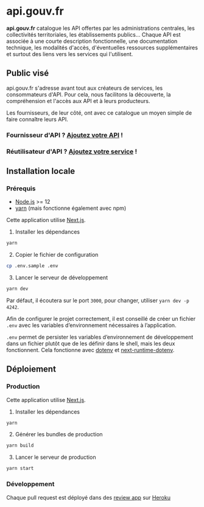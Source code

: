# api.gouv.fr

**api.gouv.fr** catalogue les API offertes par les administrations centrales, les
collectivités territoriales, les établissements publics… Chaque API est
associée à une courte description fonctionnelle, une documentation technique,
les modalités d'accès, d'éventuelles ressources supplémentaires et surtout des
liens vers les services qui l'utilisent.

## Public visé

api.gouv.fr s'adresse avant tout aux créateurs de services, les consommateurs
d'API. Pour cela, nous facilitons la découverte, la compréhension et l'accès
aux API et à leurs producteurs.

Les fournisseurs, de leur côté, ont avec ce catalogue un moyen simple de faire connaître leurs API.

### Fournisseur d'API ? [Ajoutez votre API](https://github.com/betagouv/api.gouv.fr/blob/master/CONTRIBUTING.md#ajouter-une-api) !

### Réutilisateur d'API ? [Ajoutez votre service](https://github.com/betagouv/api.gouv.fr/blob/master/CONTRIBUTING.md#ajouter-un-service) !

## Installation locale

### Prérequis

- [Node.js](https://nodejs.org/en/) >= 12
- [yarn](https://yarnpkg.com) (mais fonctionne également avec npm)

Cette application utilise [Next.js](https://github.com/zeit/next.js).

1. Installer les dépendances

```bash
yarn
```

2. Copier le fichier de configuration

```bash
cp .env.sample .env
```

3. Lancer le serveur de développement

```bash
yarn dev
```

Par défaut, il écoutera sur le port `3000`, pour changer, utiliser `yarn dev -p 4242`.

Afin de configurer le projet correctement, il est conseillé de créer un fichier `.env` avec les variables d’environnement nécessaires à l’application.

`.env` permet de persister les variables d’environnement de développement dans un fichier plutôt que de les définir dans le shell, mais les deux fonctionnent. Cela fonctionne avec [dotenv](https://github.com/motdotla/dotenv) et [next-runtime-dotenv](https://github.com/tusbar/next-runtime-dotenv).

## Déploiement

### Production

Cette application utilise [Next.js](https://github.com/zeit/next.js).

1. Installer les dépendances

```bash
yarn
```

2. Générer les bundles de production

```bash
yarn build
```

3. Lancer le serveur de production

```bash
yarn start
```

### Développement

Chaque pull request est déployé dans des [review app](https://devcenter.heroku.com/articles/github-integration-review-apps) sur [Heroku](https://dashboard.heroku.com/)
